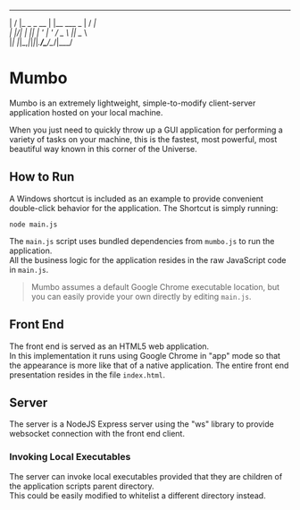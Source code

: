  __  __            _            _ ___   
|  \/  |_  _ _ __ | |__  ___ _ | / __|  
| |\/| | || | '  \| '_ \/ _ \ || \__ \  
|_|  |_|\_,_|_|_|_|_.__/\___/\__/|___/  

# Mumbo

Mumbo is an extremely lightweight, simple-to-modify client-server application hosted on your local machine.

When you just need to quickly throw up a GUI application for performing a variety of tasks on your machine, 
this is the fastest, most powerful, most beautiful way known in this corner of the Universe.

## How to Run
A Windows shortcut is included as an example to provide convenient double-click behavior for the application.
The Shortcut is simply running:

```
node main.js
```

The `main.js` script uses bundled dependencies from `mumbo.js` to run the application.  
All the business logic for the application resides in the raw JavaScript code in `main.js`.

> Mumbo assumes a default Google Chrome executable location, but you can easily provide your own directly by editing `main.js`.

## Front End
The front end is served as an HTML5 web application.  
In this implementation it runs using Google Chrome in "app" mode so that the appearance is more like that of a native application.
The entire front end presentation resides in the file `index.html`.

## Server
The server is a NodeJS Express server using the "ws" library to provide websocket connection with the front end client.

### Invoking Local Executables
The server can invoke local executables provided that they are children of the application scripts parent directory.  
This could be easily modified to whitelist a different directory instead.